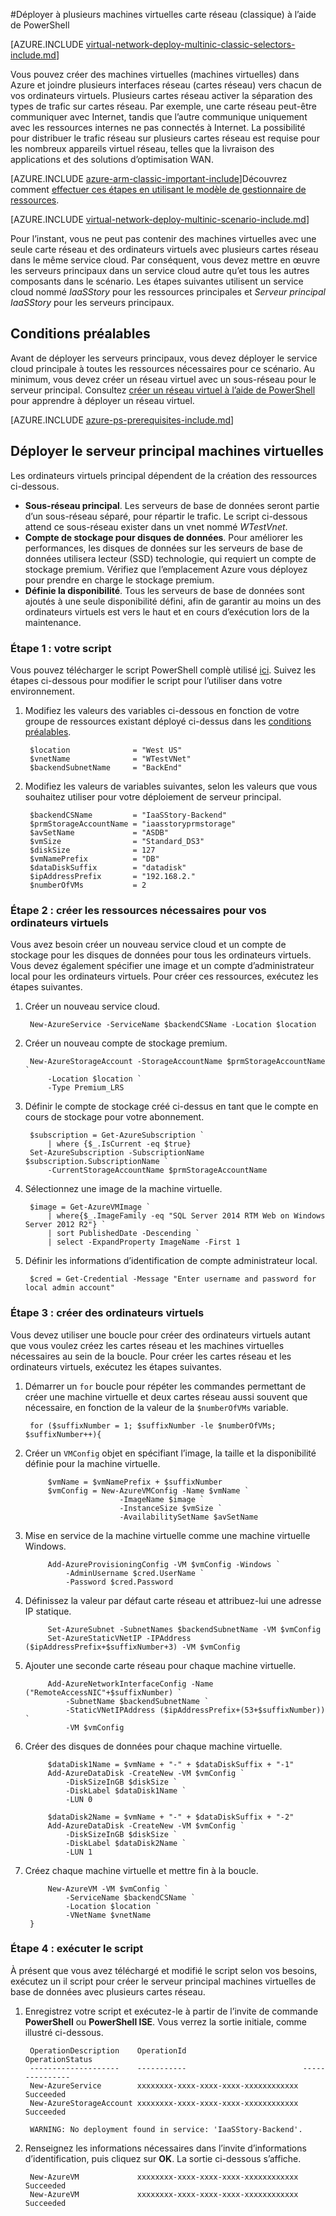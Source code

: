<properties
   pageTitle="Déployer des machines virtuelles de carte réseau à plusieurs à l’aide de PowerShell dans le modèle de déploiement classique | Microsoft Azure"
   description="Découvrez comment déployer des machines virtuelles de carte réseau à plusieurs à l’aide de PowerShell dans le modèle de déploiement classique"
   services="virtual-network"
   documentationCenter="na"
   authors="jimdial"
   manager="carmonm"
   editor=""
   tags="azure-service-management"
/>
<tags  
   ms.service="virtual-network"
   ms.devlang="na"
   ms.topic="article"
   ms.tgt_pltfrm="na"
   ms.workload="infrastructure-services"
   ms.date="02/02/2016"
   ms.author="jdial" />

#<a name="deploy-multi-nic-vms-classic-using-powershell"></a>Déployer à plusieurs machines virtuelles carte réseau (classique) à l’aide de PowerShell

[AZURE.INCLUDE [virtual-network-deploy-multinic-classic-selectors-include.md](../../includes/virtual-network-deploy-multinic-classic-selectors-include.md)]

Vous pouvez créer des machines virtuelles (machines virtuelles) dans Azure et joindre plusieurs interfaces réseau (cartes réseau) vers chacun de vos ordinateurs virtuels. Plusieurs cartes réseau activer la séparation des types de trafic sur cartes réseau. Par exemple, une carte réseau peut-être communiquer avec Internet, tandis que l’autre communique uniquement avec les ressources internes ne pas connectés à Internet. La possibilité pour distribuer le trafic réseau sur plusieurs cartes réseau est requise pour les nombreux appareils virtuel réseau, telles que la livraison des applications et des solutions d’optimisation WAN.

[AZURE.INCLUDE [azure-arm-classic-important-include](../../includes/learn-about-deployment-models-classic-include.md)]Découvrez comment [effectuer ces étapes en utilisant le modèle de gestionnaire de ressources](virtual-network-deploy-multinic-arm-ps.md).

[AZURE.INCLUDE [virtual-network-deploy-multinic-scenario-include.md](../../includes/virtual-network-deploy-multinic-scenario-include.md)]

Pour l’instant, vous ne peut pas contenir des machines virtuelles avec une seule carte réseau et des ordinateurs virtuels avec plusieurs cartes réseau dans le même service cloud. Par conséquent, vous devez mettre en œuvre les serveurs principaux dans un service cloud autre qu’et tous les autres composants dans le scénario. Les étapes suivantes utilisent un service cloud nommé *IaaSStory* pour les ressources principales et *Serveur principal IaaSStory* pour les serveurs principaux.

## <a name="prerequisites"></a>Conditions préalables

Avant de déployer les serveurs principaux, vous devez déployer le service cloud principale à toutes les ressources nécessaires pour ce scénario. Au minimum, vous devez créer un réseau virtuel avec un sous-réseau pour le serveur principal. Consultez [créer un réseau virtuel à l’aide de PowerShell](virtual-networks-create-vnet-classic-netcfg-ps.md) pour apprendre à déployer un réseau virtuel.

[AZURE.INCLUDE [azure-ps-prerequisites-include.md](../../includes/azure-ps-prerequisites-include.md)]

## <a name="deploy-the-back-end-vms"></a>Déployer le serveur principal machines virtuelles

Les ordinateurs virtuels principal dépendent de la création des ressources ci-dessous.

- **Sous-réseau principal**. Les serveurs de base de données seront partie d’un sous-réseau séparé, pour répartir le trafic. Le script ci-dessous attend ce sous-réseau exister dans un vnet nommé *WTestVnet*.
- **Compte de stockage pour disques de données**. Pour améliorer les performances, les disques de données sur les serveurs de base de données utilisera lecteur (SSD) technologie, qui requiert un compte de stockage premium. Vérifiez que l’emplacement Azure vous déployez pour prendre en charge le stockage premium.
- **Définie la disponibilité**. Tous les serveurs de base de données sont ajoutés à une seule disponibilité défini, afin de garantir au moins un des ordinateurs virtuels est vers le haut et en cours d’exécution lors de la maintenance.

### <a name="step-1---start-your-script"></a>Étape 1 : votre script

Vous pouvez télécharger le script PowerShell complè utilisé [ici](https://raw.githubusercontent.com/Azure/azure-quickstart-templates/master/IaaS-Story/11-MultiNIC/classic/virtual-network-deploy-multinic-classic-ps.ps1). Suivez les étapes ci-dessous pour modifier le script pour l’utiliser dans votre environnement.

1. Modifiez les valeurs des variables ci-dessous en fonction de votre groupe de ressources existant déployé ci-dessus dans les [conditions préalables](#Prerequisites).

        $location              = "West US"
        $vnetName              = "WTestVNet"
        $backendSubnetName     = "BackEnd"

2. Modifiez les valeurs de variables suivantes, selon les valeurs que vous souhaitez utiliser pour votre déploiement de serveur principal.

        $backendCSName         = "IaaSStory-Backend"
        $prmStorageAccountName = "iaasstoryprmstorage"
        $avSetName             = "ASDB"
        $vmSize                = "Standard_DS3"
        $diskSize              = 127
        $vmNamePrefix          = "DB"
        $dataDiskSuffix        = "datadisk"
        $ipAddressPrefix       = "192.168.2."
        $numberOfVMs           = 2

### <a name="step-2---create-necessary-resources-for-your-vms"></a>Étape 2 : créer les ressources nécessaires pour vos ordinateurs virtuels

Vous avez besoin créer un nouveau service cloud et un compte de stockage pour les disques de données pour tous les ordinateurs virtuels. Vous devez également spécifier une image et un compte d’administrateur local pour les ordinateurs virtuels. Pour créer ces ressources, exécutez les étapes suivantes.

1. Créer un nouveau service cloud.

        New-AzureService -ServiceName $backendCSName -Location $location

2. Créer un nouveau compte de stockage premium.

        New-AzureStorageAccount -StorageAccountName $prmStorageAccountName `
            -Location $location `
            -Type Premium_LRS

3. Définir le compte de stockage créé ci-dessus en tant que le compte en cours de stockage pour votre abonnement.

        $subscription = Get-AzureSubscription `
            | where {$_.IsCurrent -eq $true}  
        Set-AzureSubscription -SubscriptionName $subscription.SubscriptionName `
            -CurrentStorageAccountName $prmStorageAccountName

4. Sélectionnez une image de la machine virtuelle.

        $image = Get-AzureVMImage `
            | where{$_.ImageFamily -eq "SQL Server 2014 RTM Web on Windows Server 2012 R2"} `
            | sort PublishedDate -Descending `
            | select -ExpandProperty ImageName -First 1

5. Définir les informations d’identification de compte administrateur local.

        $cred = Get-Credential -Message "Enter username and password for local admin account"

### <a name="step-3---create-vms"></a>Étape 3 : créer des ordinateurs virtuels

Vous devez utiliser une boucle pour créer des ordinateurs virtuels autant que vous voulez créez les cartes réseau et les machines virtuelles nécessaires au sein de la boucle. Pour créer les cartes réseau et les ordinateurs virtuels, exécutez les étapes suivantes.

1. Démarrer un `for` boucle pour répéter les commandes permettant de créer une machine virtuelle et deux cartes réseau aussi souvent que nécessaire, en fonction de la valeur de la `$numberOfVMs` variable.

        for ($suffixNumber = 1; $suffixNumber -le $numberOfVMs; $suffixNumber++){

2. Créer un `VMConfig` objet en spécifiant l’image, la taille et la disponibilité définie pour la machine virtuelle.

            $vmName = $vmNamePrefix + $suffixNumber
            $vmConfig = New-AzureVMConfig -Name $vmName `
                            -ImageName $image `
                            -InstanceSize $vmSize `
                            -AvailabilitySetName $avSetName  

3. Mise en service de la machine virtuelle comme une machine virtuelle Windows.

            Add-AzureProvisioningConfig -VM $vmConfig -Windows `
                -AdminUsername $cred.UserName `
                -Password $cred.Password

4. Définissez la valeur par défaut carte réseau et attribuez-lui une adresse IP statique.

            Set-AzureSubnet -SubnetNames $backendSubnetName -VM $vmConfig
            Set-AzureStaticVNetIP -IPAddress ($ipAddressPrefix+$suffixNumber+3) -VM $vmConfig

5. Ajouter une seconde carte réseau pour chaque machine virtuelle.

            Add-AzureNetworkInterfaceConfig -Name ("RemoteAccessNIC"+$suffixNumber) `
                -SubnetName $backendSubnetName `
                -StaticVNetIPAddress ($ipAddressPrefix+(53+$suffixNumber)) `
                -VM $vmConfig

6. Créer des disques de données pour chaque machine virtuelle.

            $dataDisk1Name = $vmName + "-" + $dataDiskSuffix + "-1"    
            Add-AzureDataDisk -CreateNew -VM $vmConfig `
                -DiskSizeInGB $diskSize `
                -DiskLabel $dataDisk1Name `
                -LUN 0       

            $dataDisk2Name = $vmName + "-" + $dataDiskSuffix + "-2"   
            Add-AzureDataDisk -CreateNew -VM $vmConfig `
                -DiskSizeInGB $diskSize `
                -DiskLabel $dataDisk2Name `
                -LUN 1

7. Créez chaque machine virtuelle et mettre fin à la boucle.

            New-AzureVM -VM $vmConfig `
                -ServiceName $backendCSName `
                -Location $location `
                -VNetName $vnetName
        }

### <a name="step-4---run-the-script"></a>Étape 4 : exécuter le script

À présent que vous avez téléchargé et modifié le script selon vos besoins, exécutez un il script pour créer le serveur principal machines virtuelles de base de données avec plusieurs cartes réseau.

1. Enregistrez votre script et exécutez-le à partir de l’invite de commande **PowerShell** ou **PowerShell ISE**. Vous verrez la sortie initiale, comme illustré ci-dessous.

        OperationDescription    OperationId                          OperationStatus
        --------------------    -----------                          ---------------
        New-AzureService        xxxxxxxx-xxxx-xxxx-xxxx-xxxxxxxxxxxx Succeeded      
        New-AzureStorageAccount xxxxxxxx-xxxx-xxxx-xxxx-xxxxxxxxxxxx Succeeded      

        WARNING: No deployment found in service: 'IaaSStory-Backend'.

2. Renseignez les informations nécessaires dans l’invite d’informations d’identification, puis cliquez sur **OK**. La sortie ci-dessous s’affiche.

        New-AzureVM             xxxxxxxx-xxxx-xxxx-xxxx-xxxxxxxxxxxx Succeeded
        New-AzureVM             xxxxxxxx-xxxx-xxxx-xxxx-xxxxxxxxxxxx Succeeded
